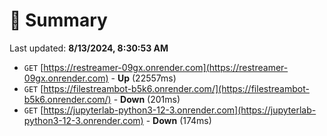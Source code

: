 # 📖 Summary
Last updated: **8/13/2024, 8:30:53 AM**

- `GET` [https://restreamer-09gx.onrender.com](https://restreamer-09gx.onrender.com) - **Up** (22557ms)
- `GET` [https://filestreambot-b5k6.onrender.com/](https://filestreambot-b5k6.onrender.com/) - **Down** (201ms)
- `GET` [https://jupyterlab-python3-12-3.onrender.com](https://jupyterlab-python3-12-3.onrender.com) - **Down** (174ms)
